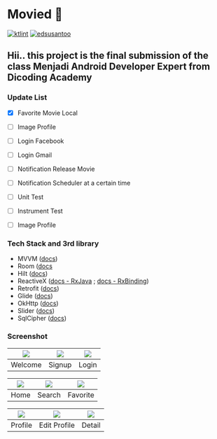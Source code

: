 
# Movied :construction:
[![ktlint](https://img.shields.io/badge/code%20style-%E2%9D%A4-FF4081.svg)](https://ktlint.github.io/)  [![edsusantoo](https://circleci.com/gh/edsusantoo/submission-dicoding-made.svg?style=shield)](https://circleci.com/gh/edsusantoo/submission-dicoding-made)

## Hii.. this project is the final submission of the class Menjadi Android Developer Expert from Dicoding Academy

### Update List
- [x] Favorite Movie Local
- [ ] Image Profile
- [ ] Login Facebook
- [ ] Login Gmail
- [ ] Notification Release Movie
- [ ] Notification Scheduler at a certain time
- [ ] Unit Test
- [ ] Instrument Test
- [ ] Image Profile


### Tech Stack and 3rd library
- MVVM ([docs](https://developer.android.com/jetpack/guide))
- Room ([docs](https://developer.android.com/topic/libraries/architecture/room)
- Hilt ([docs](https://developer.android.com/training/dependency-injection/hilt-android))
- ReactiveX ([docs - RxJava](https://github.com/ReactiveX/RxAndroid) ; [docs - RxBinding](https://github.com/JakeWharton/RxBinding))
- Retrofit ([docs](https://square.github.io/retrofit/)) 
- Glide ([docs](https://bumptech.github.io/glide/))
- OkHttp ([docs](https://square.github.io/okhttp/))
- Slider ([docs](https://github.com/smarteist/Android-Image-Slider))
- SqlCipher ([docs](https://github.com/sqlcipher/android-database-sqlcipher))


### Screenshot
| ![](https://i.ibb.co/5My9T3N/photo6280296966751628846.jpg) | ![](https://i.ibb.co/m08jQXy/photo6280296966751628844.jpg)  |![](https://i.ibb.co/x7KZdmm/photo6280296966751628845.jpg) |
|--|--|--|
|Welcome|Signup|Login|


| ![](https://i.ibb.co/8DnNxn0/photo6280296966751628842.jpg) | ![](https://i.ibb.co/5RzX3S9/photo6280296966751628850.jpg) | ![](https://i.ibb.co/mGMbGRF/photo6280296966751628849.jpg) |
|--|--|--|
|Home|Search|Favorite|


| ![](https://i.ibb.co/zSmxBdT/photo6280296966751628848.jpg) | ![](https://i.ibb.co/GCFgbHm/photo6280296966751628847.jpg) | ![](https://i.ibb.co/Yc2J9kv/photo6280296966751628843.jpg) |
|--|--|--|
| Profile | Edit Profile | Detail |




